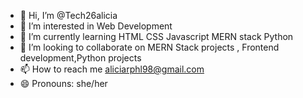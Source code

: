 - 👋 Hi, I’m @Tech26alicia
- 👀 I’m interested in Web Development
- 🌱 I’m currently learning  HTML CSS Javascript MERN stack Python
- 💞️ I’m looking to collaborate on MERN Stack projects , Frontend development,Python projects
- 📫 How to reach me aliciarphl98@gmail.com
- 😄 Pronouns: she/her
  

<!---
Tech26alicia/Tech26alicia is a ✨ special ✨ repository because its `README.md` (this file) appears on your GitHub profile.
You can click the Preview link to take a look at your changes.
--->
